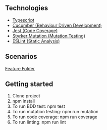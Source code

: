 ## Technologies

- [Typescript](https://www.typescriptlang.org/)
- [Cucumber (Behaviour Driven Development)](https://cucumber.io/docs/installation/javascript/)
- [Jest (Code Coverage)](https://about.codecov.io/blog/measuring-typescript-code-coverage-with-jest-and-github-actions/)
- [Styrker Mutation (Mutation Testing)](https://stryker-mutator.io/docs/stryker-js/typescript-checker/)
- [ESLint (Static Analysis)](https://typescript-eslint.io/docs/)

## Scenarios

[Feature Folder](https://github.com/Abed01-lab/TA4/tree/main/features)

## Getting started

1. Clone project
2. npm install
3. To run BDD test: npm test
4. To run mutation testing: npm run mutation
5. To run code coverage: npm run coverage
6. To run linting: npm run lint
